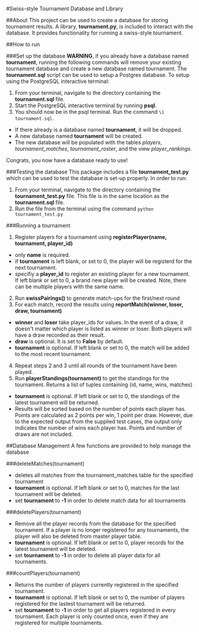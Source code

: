 #Swiss-style Tournament Database and Library

##About
This project can be used to create a database for storing tournament results.
A library, **tournament.py**, is included to interact with the database. It provides
functionality for running a swiss-style tournament.

##How to run

###Set up the database
**WARNING**, if you already have a database named **tournament**, running the following
commands will remove your existing tournament database and create a new database named
tournament.
The **tournament.sql** script can be used to setup a Postgres database. To setup using the
PostgreSQL interactive terminal:
1. From your terminal, navigate to the directory containing the **tournament.sql** file.
2. Start the PostgreSQL interactive terminal by running **psql**.
3. You should now be in the psql terminal. Run the command `\i tournament.sql`.
  * If there already is a database named **tournament**, it will be dropped.
  * A new database named **tournament** will be created.
  * The new database will be populated with the tables *players*, *tournament_matches*,
    *tournament_roster*, and the view *player_rankings*.

Congrats, you now have a database ready to use!

###Testing the database
This package includes a file **tournament_test.py** which can be used to test the database is
set-up properly. In order to run:
1. From your terminal, navigate to the directory containing the **tournament_test.py** file.
   This file is in the same location as the **tournament.sql** file.
2. Run the file from the terminal using the command `python tournament_test.py`

###Running a tournament
1. Register players for a tournament using **registerPlayer(name, tournament, player_id)**
  * only **name** is required.
  * if **tournament** is left blank, or set to 0, the player will be registerd for the next
	   tournament.
  * specifiy a **player_id** to register an existing player for a new tournament. If left blank
	   or set to 0, a brand new player will be created. Note, there can be multiple players with
		 the same name.
2. Run **swissPairings()** to generate match-ups for the first/next round
3. For each match, record the results using **reportMatch(winner, loser, draw, tournament)**
  * **winner** and **loser** take player_ids for values. In the event of a draw, it doesn't matter
	  which player is listed as winner or loser. Both players will have a draw recorded as their
	  result.
  * **draw** is optional. It is set to **False** by default.
  * **tournament** is optional. If left blank or set to 0, the match will be added to the most recent
	  tournament.
4. Repeat steps 2 and 3 until all rounds of the tournament have been played.
5. Run **playerStandings(tournament)** to get the standings for the tournament. Returns a list of tuples
   containing (id, name, wins, matches)
  * **tournament** is optional. If left blank or set to 0, the standings of the latest tournament
	  will be returned.
  * Results will be sorted based on the number of points each player has. Points are calculated as
	  2 points per win, 1 point per draw. However, due to the expected output from the supplied test
		cases, the output only indicates the number of wins each player has. Points and number of draws
		are not included.

##Database Management
A few functions are provided to help manage the database

###deleteMatches(tournament)
- deletes all matches from the tournament_matches table for the specified tournament
- **tournament** is optional. If left blank or set to 0, matches for the last tournament will be deleted.
- set **tournament** to **-1** in order to delete match data for all tournaments

###deletePlayers(tournament)
- Remove all the player records from the database for the specified tournament. If a player is no
  longer registered for any tournaments, the player will also be deleted from master player table.
- **tournament** is optional. If left blank or set to 0, player records for the latest tournament will be
  deleted.
- set **tournament** to **-1** in order to delete all player data for all tournaments.

###countPlayers(tournament)
- Returns the number of players currently registered in the specified tournament.
- **tournament** is optional. If left blank or set to 0, the number of players registered for the lastest
  tournament will be returned.
- set **tournament** to **-1** in order to get all players registered in every tournament. Each player is
  only counted once, even if they are registered for multiple tournaments.
